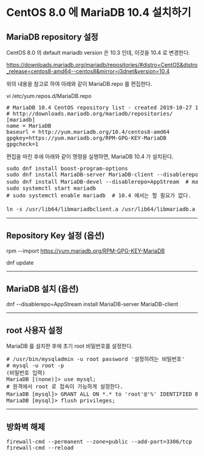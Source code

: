 # CentOS 8.0 에 MariaDB 10.4 설치하기

## MariaDB repository 설정
CentOS 8.0 의 default mariadb version 은 10.3 인데, 이것을 10.4 로 변경한다.

https://downloads.mariadb.org/mariadb/repositories/#distro=CentOS&distro_release=centos8-amd64--centos8&mirror=i3dnet&version=10.4

위의 내용을 참고로 하여 아래와 같이 MariaDB.repo 를 편집한다.

vi /etc/yum.repos.d/MariaDB.repo
<pre>
# MariaDB 10.4 CentOS repository list - created 2019-10-27 14:37 UTC
# http://downloads.mariadb.org/mariadb/repositories/
[mariadb]
name = MariaDB
baseurl = http://yum.mariadb.org/10.4/centos8-amd64
gpgkey=https://yum.mariadb.org/RPM-GPG-KEY-MariaDB
gpgcheck=1
</pre>

편집을 마친 후에 아래와 같이 명령을 실행하면, MariaDB 10.4 가 설치된다.

<pre>
sudo dnf install boost-program-options
sudo dnf install MariaDB-server MariaDB-client --disablerepo=AppStream 
sudo dnf install MariaDB-devel --disablerepo=AppStream  # mariadb_config 가 필요할 때
sudo systemctl start mariadb
# sudo systemctl enable mariadb  # 10.4 에서는 할 필요가 없다.

ln -s /usr/lib64/libmariadbclient.a /usr/lib64/libmariadb.a   # Mariadb library 링크 설정
</pre>

<hr>

## Repository Key 설정 (옵션)

rpm --import https://yum.mariadb.org/RPM-GPG-KEY-MariaDB

dnf update

<hr>

## MariaDB 설치 (옵션)

dnf --disablerepo=AppStream install MariaDB-server MariaDB-client

<hr>

## root 사용자 설정

MariaDB 를 설치한 후에 초기 root 비밀번호를 설정한다.
<pre>
# /usr/bin/mysqladmin -u root password '설정하려는 비밀번호'
# mysql -u root -p
(비밀번호 입력)
MariaDB [(none)]> use mysql;
# 원격에서 root 로 접속이 가능하게 설정한다.
MariaDB [mysql]> GRANT ALL ON *.* to 'root'@'%' IDENTIFIED BY '비밀번호' WITH GRANT OPTION;
MariaDB [mysql]> flush privileges;
</pre>

<hr>

## 방화벽 해제

<pre>
firewall-cmd --permanent --zone=public --add-port=3306/tcp
firewall-cmd --reload
</pre>

